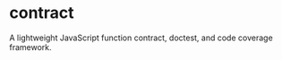 contract
========

A lightweight JavaScript function contract, doctest, and code coverage framework.
